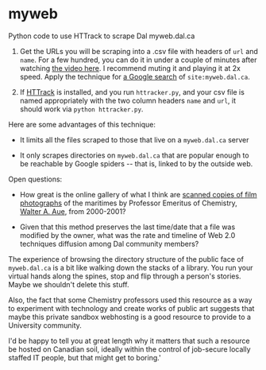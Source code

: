 # myweb
Python code to use HTTrack to scrape Dal myweb.dal.ca

1. Get the URLs you will be scraping into a .csv file with headers of `url` and `name`. For a few hundred, you can do it in under a couple of minutes after watching [the video here](https://www.linkedin.com/pulse/how-scrape-1000-google-search-result-links-5-minutes-graham-onak). I recommend muting it and playing it at 2x speed. Apply the technique for [a Google search](https://www.google.ca/search?q=site%3Amyweb.dal.ca) of `site:myweb.dal.ca`. 

2. If [HTTrack](https://www.httrack.com/) is installed, and you run `httracker.py`, and your csv file is named appropriately with the two column headers `name` and `url`, it should work via `python httracker.py`.

Here are some advantages of this technique:

* It limits all the files scraped to those that live on a `myweb.dal.ca` server

* It only scrapes directories on `myweb.dal.ca` that are popular enough to be reachable by Google spiders -- that is, linked to by the outside web.

Open questions:

* How great is the online gallery of what I think are [scanned copies of film photographs](http://myweb.dal.ca/waue/Photos/Around%20Here.html) of the maritimes by Professor Emeritus of Chemistry, [Walter A. Aue](http://myweb.dal.ca/waue/Dal/Vign01/Vign.html), from 2000-2001?

* Given that this method preserves the last time/date that a file was modified by the owner, what was the rate and timeline of Web 2.0 techniques diffusion among Dal community members?

The experience of browsing the directory structure of the public face of `myweb.dal.ca` is a bit like walking down the stacks of a library. You run your virtual hands along the spines, stop and flip through a person's stories. Maybe we shouldn't delete this stuff.

Also, the fact that some Chemistry professors used this resource as a way to experiment with technology and create works of public art suggests that maybe this private sandbox webhosting is a good resource to provide to a University community.

I'd be happy to tell you at great length why it matters that such a resource be hosted on Canadian soil, ideally within the control of job-secure locally staffed IT people, but that might get to boring.'


